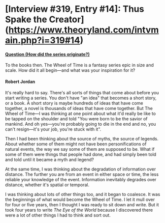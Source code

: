 # [Interview #319, Entry #14]: Thus Spake the Creator](https://www.theoryland.com/intvmain.php?i=319#14)

#### [Question (How did the series originate?)](http://www.oocities.org/area51/stargate/8513/creator-origin.htm)

To the books then. The Wheel of Time is a fantasy series epic in size and scale. How did it all begin—and what was your inspiration for it?

#### Robert Jordan

It's really hard to say. There's all sorts of things that come about before you start writing a series. You don't have "an idea" that becomes a short story, or a book. A short story is maybe hundreds of ideas that have come together, a novel is thousands of ideas that have come together. But The Wheel of Time—I was thinking at one point about what it'd really be like to be tapped on the shoulder and told "You were born to be the savior of mankind. And oh yes—you're probably going to die in the end and no, you can't resign—it's your job, you're stuck with it".

Then I had been thinking about the source of myths, the source of legends. About whether some of them might not have been personifications of natural events, the way we say some of them are supposed to be. What if some of them were things that people had done, and had simply been told and told until it became a myth and legend?

At the same time, I was thinking about the degradation of information over distance. The further you are from an event in either space or time, the less reliable your knowledge of the event. Information inevitably degrades over distance, whether it's spatial or temporal.

I was thinking about lots of other things too, and it began to coalesce. It was the beginnings of what would become the Wheel of Time. I let it mull over for four or five years, then I thought I was ready to sit down and write. But it took four years to write
*The Eye of the World*
because I discovered there were a lot of other things I had to think and sort out.

